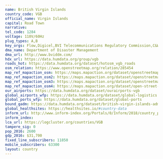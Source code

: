 ```yaml
---
name: British Virgin Islands
country_code: VGB
official_name: Virgin Islands
capital: Road Town
narrative:
tel_code: 1284
voltage: 110V/60Hz
plug_types: A,B
key_orgs: Flow,Digicel,BVI Telecommunications Regulatory Commission,C&W Business,British Virgin Islands IXP
dma_name: Department of Disaster Management
dma_url: http://www.bviddm.com/
hdx_url: https://data.humdata.org/group/vgb
roads_hot: https://data.humdata.org/dataset/hotosm_vgb_roads
osm_relation: https://www.openstreetmap.org/relation/285454
map_ref_mapaction_osm: https://maps.mapaction.org/dataset/openstreetmap-of-virgin-gorda-british-virgin-islands
map_ref_mapaction_osm2: https://maps.mapaction.org/dataset/openstreetmap-of-tortola-british-virgin-islands
map_ref_mapaction_osm3: https://maps.mapaction.org/dataset/openstreetmap-of-jost-van-dyke-british-virgin-islands
map_ref_mapaction_osm4: https://maps.mapaction.org/dataset/open-street-map-of-anegada-british-virgin-islands
our_airports: https://data.humdata.org/dataset/ourairports-vgb
global_airports_wfp: https://data.humdata.org/dataset/global-logistics
global_ports_wfp: https://data.humdata.org/dataset/global-ports
bound_gadm: https://data.humdata.org/dataset/british-virgin-islands-administrative-level-0-nation-and-1-district-boundaries
global_healthsites: https://healthsites.io/#country-data
inform_url: http://www.inform-index.org/Portals/0/Inform/2018/country_profiles/VGB.pdf
inform_index:
lca_url: https://logcluster.org/countries/VGB
tampere_sig: 0
pop_2016: 2600
gdp_2016: $31,700
fixed_line_subscribers: 11850
mobile_subscribers: 63300
layout: country
---
```

